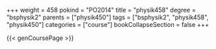 +++
weight = 458
pokind = "PO2014"
title = "physik458"
degree = "bsphysik2"
parents = ["physik450"]
tags = ["bsphysik2", "physik458", "physik450"]
categories = ["course"]
bookCollapseSection = false
+++

{{< genCoursePage >}}
